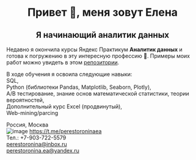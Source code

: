 <h1 align="center">Привет 👋, меня зовут Елена</h1>
<h2 align="center">Я начинающий аналитик данных</h2>

Недавно я окончила курсы Яндекс Практикум **Аналитик данных** и готова к погружению в эту интересную профессию  &#128170;.
Примеры моих работ можно увидеть в этом <a href="https://github.com/PerestoroninaElena/Data_Analysis_Yandex_Practicum"> репозитории</a>.

В ходе обучения я освоила следующие навыки:   
SQL,  
Python (библиотеки Pandas, Matplotlib, Seaborn, Plotly),  
A/B тестирование, знание основ математической статистики, теории вероятностей,  
Дополнительный курс Excel (продвинутый),  
Web-mining/parcing

Россия, Москва  
![image](https://github.com/PerestoroninaElena/PerestoroninaElena/assets/160060889/63b131d4-9670-4a9c-9832-c72d1e9eefd9)  https://t.me/perestoroninaea  
Тел.: +7-903-722-5579  
perestoronina@inbox.ru    
perestoronina.ea@yandex.ru

